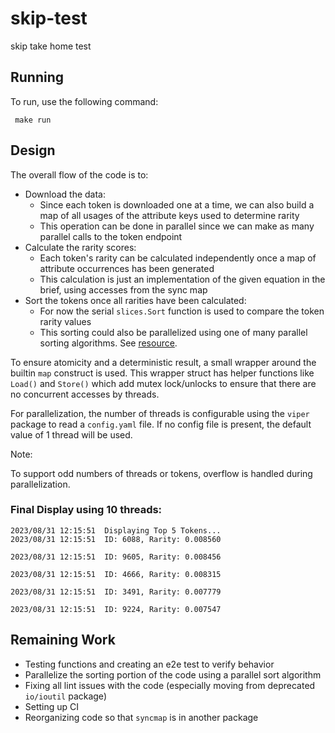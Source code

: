 # skip-test
skip take home test

## Running

To run, use the following command:

```shell
 make run
```

## Design

The overall flow of the code is to:
- Download the data:
  - Since each token is downloaded one at a time, we can also build a map of all usages of the attribute
keys used to determine rarity
  - This operation can be done in parallel since we can make as many parallel calls to the token endpoint
- Calculate the rarity scores:
  - Each token's rarity can be calculated independently once a map of attribute occurrences has been generated
  - This calculation is just an implementation of the given equation in the brief, using accesses from the sync map
- Sort the tokens once all rarities have been calculated:
  - For now the serial `slices.Sort` function is used to compare the token rarity values
  - This sorting could also be parallelized using one of many parallel sorting algorithms.  See [resource](https://www.massey.ac.nz/~mjjohnso/notes/59735/myslides8.pdf).

To ensure atomicity and a deterministic result, a small wrapper around the builtin `map` construct is used.
This wrapper struct has helper functions like `Load()` and `Store()` which add mutex lock/unlocks to ensure that there are no 
concurrent accesses by threads.

For parallelization, the number of threads is configurable using the `viper` package to read a `config.yaml` file.
If no config file is present, the default value of 1 thread will be used.

Note: 

To support odd numbers of threads or tokens, overflow is handled during parallelization.

### Final Display using 10 threads:

```shell
2023/08/31 12:15:51  Displaying Top 5 Tokens... 
2023/08/31 12:15:51  ID: 6088, Rarity: 0.008560
 
2023/08/31 12:15:51  ID: 9605, Rarity: 0.008456
 
2023/08/31 12:15:51  ID: 4666, Rarity: 0.008315
 
2023/08/31 12:15:51  ID: 3491, Rarity: 0.007779
 
2023/08/31 12:15:51  ID: 9224, Rarity: 0.007547

```

## Remaining Work

- Testing functions and creating an e2e test to verify behavior
- Parallelize the sorting portion of the code using a parallel sort algorithm
- Fixing all lint issues with the code (especially moving from deprecated `io/ioutil` package)
- Setting up CI
- Reorganizing code so that `syncmap` is in another package



